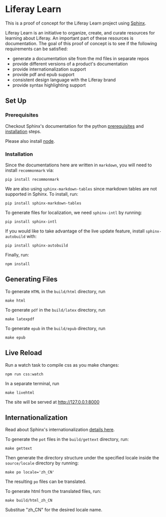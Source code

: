 # Liferay Learn

This is a proof of concept for the Liferay Learn project using [Sphinx](http://www.sphinx-doc.org/en/master/).

Liferay Learn is an initiative to organize, create, and curate resources for learning about Liferay. An important part of these resources is documentation. The goal of this proof of concept is to see if the following requirements can be satisfied:

-   generate a documentation site from the md files in separate repos
-   provide different versions of a product's documentation
-   provide internationalization support
-   provide pdf and epub support
-   consistent design language with the Liferay brand
-   provide syntax highlighting support

## Set Up

### Prerequisites

Checkout Sphinx's documentation for the python [prerequisites](http://www.sphinx-doc.org/en/master/intro.html#prerequisites) and [installation](http://www.sphinx-doc.org/en/master/usage/installation.html) steps.

Please also install [node](https://nodejs.org/en/).

### Installation

Since the documentations here are written in `markdown`, you will need to install `recommonmark` via:

```
pip install recommonmark
```

We are also using `sphinx-markdown-tables` since markdown tables are not supported in Sphinx. To install, run:

```
pip install sphinx-markdown-tables
```

To generate files for localization, we need `sphinx-intl` by running:

```
pip install sphinx-intl
```

If you would like to take advantage of the live update feature, install `sphinx-autobuild` with:

```
pip install sphinx-autobuild
```

Finally, run:

```
npm install
```

## Generating Files

To generate `HTML` in the `build/html` directory, run

```
make html
```

To generate `pdf` in the `build/latex` directory, run

```
make latexpdf
```

To generate `epub` in the `build/epub` directory, run

```
make epub
```

## Live Reload

Run a watch task to compile css as you make changes:

```
npm run css:watch
```

In a separate terminal, run

```
make livehtml
```

The site will be served at http://127.0.0.1:8000

## Internationalization

Read about Sphinx's internationalization [details here](http://www.sphinx-doc.org/en/master/usage/advanced/intl.html).

To generate the `pot` files in the `build/gettext` directory, run:

```
make gettext
```

Then generate the directory structure under the specified locale inside the `source/locale` directory by running:

```
make po locale='zh_CN'
```

The resulting `po` files can be translated.

To generate html from the translated files, run:

```
make build/html_zh_CN
```
Substitue "zh_CN" for the desired locale name.
